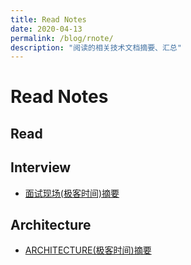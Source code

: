 ```yaml
---
title: Read Notes
date: 2020-04-13
permalink: /blog/rnote/
description: "阅读的相关技术文档摘要、汇总"
---
```


# Read Notes

## Read



## Interview
* [面试现场(极客时间)摘要](../rnote/interview/interview.md)

## Architecture
* [ARCHITECTURE(极客时间)摘要](../rnote/architecture/readme.md)